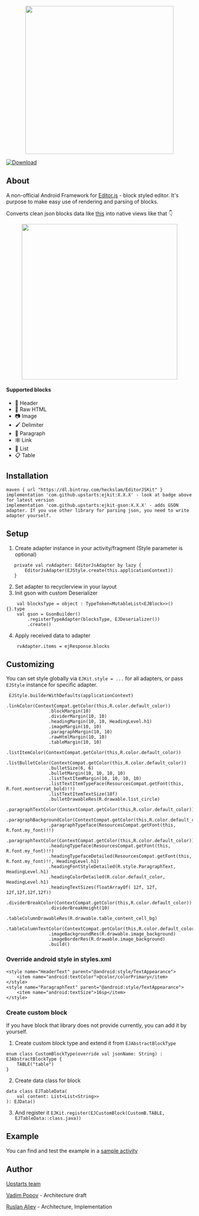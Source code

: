 
<p align="center">
  <img src="logo.png" width=400 />
</p>

[ ![Download](https://api.bintray.com/packages/heckslam/EditorJSKit/ejkit/images/download.svg) ](https://bintray.com/heckslam/EditorJSKit/ejkit/_latestVersion)

## About

A non-official Android Framework for [Editor.js](https://editorjs.io) - block styled editor. It's purpose to make easy use of rendering and parsing of blocks.

Converts clean json blocks data like [this](app/src/main/assets/dummy_data.json) into native views like that 👇

<p align="center">
  <img src="screenshot.png" width=420 />
</p>

#### Supported blocks
* 🎩 Header
* 🥑 Raw HTML
* 📷 Image
* 🖌 Delimiter
* 💌 Paragraph
* 🕸 Link
* 🌿 List
* 📋 Table

## Installation

```
maven { url "https://dl.bintray.com/heckslam/EditorJSKit" }
implementation 'com.github.upstarts:ejkit:X.X.X' - look at badge above for latest version
implementation 'com.github.upstarts:ejkit-gson:X.X.X' - adds GSON adapter. If you use other library for parsing json, you need to write adapter yourself.
```

## Setup
 1. Create adapter instance in your activity/fragment (Style parameter is optional)
 ```
    private val rvAdapter: EditorJsAdapter by lazy {
        EditorJsAdapter(EJStyle.create(this.applicationContext))
    }
```
 2. Set adapter to recyclerview in your layout
 3. Init gson with custom Deserializer
```
    val blocksType = object : TypeToken<MutableList<EJBlock>>() {}.type
    val gson = GsonBuilder()
        .registerTypeAdapter(blocksType, EJDeserializer())
        .create()
```
 4. Apply received data to adapter
```
    rvAdapter.items = ejResponse.blocks
```

## Customizing
You can set style globally via `EJKit.style = ...` for all adapters, or pass `EJStyle` instance for specific adapter.
```
 EJStyle.builderWithDefaults(applicationContext)
                .linkColor(ContextCompat.getColor(this,R.color.default_color))
                .blockMargin(10)
                .dividerMargin(10, 10)
                .headingMargin(10, 10, HeadingLevel.h1)
                .imageMargin(10, 10)
                .paragraphMargin(10, 10)
                .rawHtmlMargin(10, 10)
                .tableMargin(10, 10)
                .listItemColor(ContextCompat.getColor(this,R.color.default_color))
                .listBulletColor(ContextCompat.getColor(this,R.color.default_color))
                .bulletSize(6, 6)
                .bulletMargin(10, 10, 10, 10)
                .listTextItemMargin(10, 10, 10, 10)
                .listTextItemTypeFace(ResourcesCompat.getFont(this, R.font.montserrat_bold)!!)
                .listTextItemTextSize(18f)
                .bulletDrawableRes(R.drawable.list_circle)
                .paragraphTextColor(ContextCompat.getColor(this,R.color.default_color))
                .paragraphBackgroundColor(ContextCompat.getColor(this,R.color.default_color))
                .paragraphTypeface(ResourcesCompat.getFont(this, R.font.my_font)!!)
                .paragraphTextColor(ContextCompat.getColor(this,R.color.default_color))
                .headingTypeface(ResourcesCompat.getFont(this, R.font.my_font)!!)
                .headingTypefaceDetailed(ResourcesCompat.getFont(this, R.font.my_font)!!, HeadingLevel.h1)
                .headingFontStyleDetailed(R.style.ParagraphText, HeadingLevel.h1)
                .headingColorDetailed(R.color.default_color, HeadingLevel.h1)
                .headingTextSizes(floatArrayOf( 12f, 12f, 12f,12f,12f,12f))
                .dividerBreakColor(ContextCompat.getColor(this,R.color.default_color))
                .dividerBreakHeight(10)	
                .tableColumnDrawableRes(R.drawable.table_content_cell_bg)
                .tableColumnTextColor(ContextCompat.getColor(this,R.color.default_color))
                .imageBackgroundRes(R.drawable.image_background)
                .imageBorderRes(R.drawable.image_background)
                .build()
```

### Override android style in styles.xml
```
<style name="HeaderText" parent="@android:style/TextAppearance">
    <item name="android:textColor">@color/colorPrimary</item>
</style>
<style name="ParagraphText" parent="@android:style/TextAppearance">
    <item name="android:textSize">16sp</item>
</style>
```

### Create custom block
If you have block that library does not provide currently, you can add it by yourself.
1. Create custom block type and extend it from `EJAbstractBlockType`
```
enum class CustomBlockType(override val jsonName: String) : EJAbstractBlockType {
    TABLE("table")
}
```
2. Create data class for block
```
data class EJTableData(
    val content: List<List<String>>
): EJData()
```
3. And register it
`EJKit.register(EJCustomBlock(CustomB.TABLE, EJTableData::class.java))
`

## Example

You can find and test the example in a [sample activity](app/src/main/java/work/upstarts/MainActivity.kt)

## Author

[Upstarts team](https://upstarts.work)

[Vadim Popov](https://t.me/popovvadim) - Architecture draft

[Ruslan Aliev](https://github.com/heckslam) - Architecture, Implementation